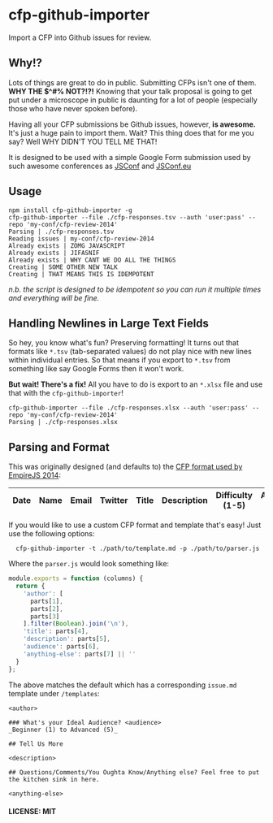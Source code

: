 # cfp-github-importer

Import a CFP into Github issues for review.

## Why!?

Lots of things are great to do in public. Submitting CFPs isn't one of them. **WHY THE $^#% NOT?!?!** Knowing that your talk proposal is going to get put under a microscope in public is daunting for a lot of people (especially those who have never spoken before).

Having all your CFP submissions be Github issues, however, **is awesome.** It's just a huge pain to import them. Wait? This thing does that for me you say? Well WHY DIDN'T YOU TELL ME THAT!

It is designed to be used with a simple Google Form submission used by such awesome conferences as [JSConf](http://jsconf.us) and [JSConf.eu](http://2014.jsconf.eu/call-for-speakers/)

## Usage

```
npm install cfp-github-importer -g
cfp-github-importer --file ./cfp-responses.tsv --auth 'user:pass' --repo 'my-conf/cfp-review-2014'
Parsing | ./cfp-responses.tsv
Reading issues | my-conf/cfp-review-2014
Already exists | ZOMG JAVASCRIPT
Already exists | JIFASNIF
Already exists | WHY CANT WE DO ALL THE THINGS
Creating | SOME OTHER NEW TALK
Creating | THAT MEANS THIS IS IDEMPOTENT
```

_n.b. the script is designed to be idempotent so you can run it multiple times and everything will be fine._

## Handling Newlines in Large Text Fields

So hey, you know what's fun? Preserving formatting! It turns out that formats like `*.tsv` (tab-separated values) do not play nice with new lines within individual entries. So that means if you export to `*.tsv` from something like say Google Forms then it won't work.

**But wait! There's a fix!** All you have to do is export to an `*.xlsx` file and use that with the `cfp-github-importer`!

```
cfp-github-importer --file ./cfp-responses.xlsx --auth 'user:pass' --repo 'my-conf/cfp-review-2014'
Parsing | ./cfp-responses.xlsx
```

## Parsing and Format

This was originally designed (and defaults to) the [CFP format used by EmpireJS 2014][empirejs-cfp-2014]:

| Date | Name | Email | Twitter | Title | Description | Difficulty (1-5) | Anything Else? |
|:----:|:----:|:-----:|:-------:|:-----:|:-----------:|:----------------:|:--------------:|

If you would like to use a custom CFP format and template that's easy! Just use the following options:

```
  cfp-github-importer -t ./path/to/template.md -p ./path/to/parser.js
```

Where the `parser.js` would look something like:

``` js
module.exports = function (columns) {
  return {
    'author': [
      parts[1],
      parts[2],
      parts[3]
    ].filter(Boolean).join('\n'),
    'title': parts[4],
    'description': parts[5],
    'audience': parts[6],
    'anything-else': parts[7] || ''
  }
};
```

The above matches the default which has a corresponding `issue.md` template under `/templates`:

```
<author>

### What's your Ideal Audience? <audience>
_Beginner (1) to Advanced (5)_

## Tell Us More

<description>

## Questions/Comments/You Oughta Know/Anything else? Feel free to put the kitchen sink in here.

<anything-else>
```

#### LICENSE: MIT

[empirejs-cfp-2014]: https://docs.google.com/forms/d/1h0EEcAG67zB8RA7kJZAVYW9u95ZDch1hZBxIogNMRaw/